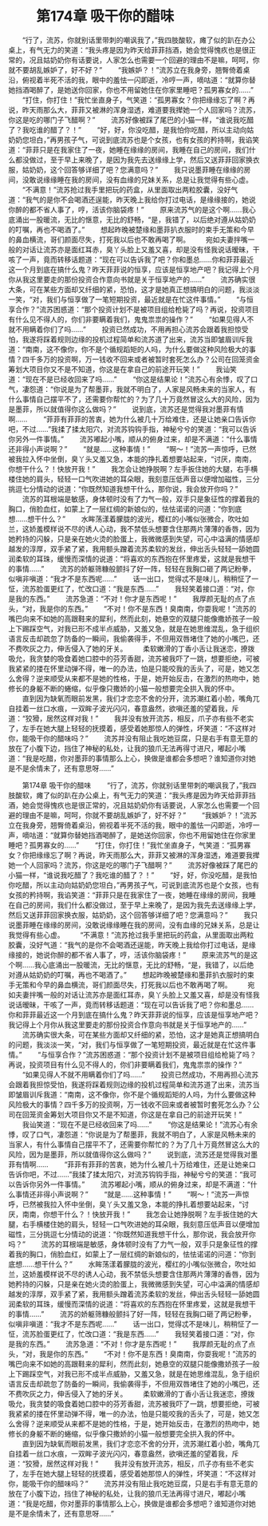 # 　　第174章 吸干你的醋味
　　“行了，流苏，你就别话里带刺的嘲讽我了，”我四肢酸软，瘫了似的趴在办公桌上，有气无力的笑道：“我头疼是因为昨天给菲菲挡酒，她会觉得愧疚也是很正常的，况且姑奶奶你有话要说，人家怎么也需要一个回避的理由不是嘛，呵呵，你就不要胡乱嫉妒了，好不好？”
　　“我嫉妒？！”流苏立在我身旁，翘臀倚着桌沿，俯视着半死不活的我，眼中的羞怯一闪即逝，冷哼一声，嘀咕道：“就算你替她挡酒喝醉了，是她送你回家，你也不用留她住在你家里睡吧？孤男寡女的……”
　　“打住，你打住！”我忙坐直身子，气笑道：“孤男寡女？你把缘缘忘了啊？再说，昨天雨那么大，菲菲又被淋的浑身湿透，难道要我撵她一个人回家吗？流苏，你这是吃的哪门子飞醋啊？”
　　流苏好像被踩了尾巴的小猫一样，“谁说我吃醋了？我吃谁的醋了？！”
　　“好，好，你没吃醋，是我怕你吃醋，所以主动向姑奶奶您坦白，”再男孩子气，可说到底流苏也是个女孩，也有女孩的矜持啊，我谄笑道：“菲菲只是在我家住了一夜，她睡在缘缘的房间，我睡在自己的房间，我们什么都没做过，至于早上来晚了，是因为我先去送缘缘上学，然后又送菲菲回家换衣服，姑奶奶，这个回答够详细了吧？您满意吗？”
　　我只说墨菲睡在缘缘的房间，没敢说缘缘睡在我的房间，没有血缘的兄妹关系，总是让我觉得有些心虚。
　　“不满意！”流苏抢过我手里把玩的药盒，从里面取出两粒胶囊，没好气道：“我气的是你不会喝酒还逞能，昨天晚上我给你打过电话，是缘缘接的，她说你醉的都不省人事了，哼，活该你脑袋疼！”
　　原来流苏气的是这个啊……我心底涌出一股暖流，无比的惬意，无比的舒畅，“是，我错了，以后绝对遵从姑奶奶的叮嘱，再也不喝酒了。”
　　想起昨晚被楚缘和墨菲扒衣服时的束手无策和今早的鼻血横流，哥们颜面尽失，打死我以后也不敢再喝了啊。
　　宛如夫妻拌嘴一般的对话让流苏亦是面红耳赤，臭丫头脸上又羞又喜，却是没有怪我说话暧昧，干咳了一声，竟而转移话题道：“现在可以告诉我了吧？你和墨总……你和菲菲最近这一个月到底在搞什么鬼？昨天菲菲说的恒享，应该是恒享地产吧？我记得上个月你从我这里要走的那份投资合作意向书就是关于恒享地产的……”
　　流苏确实很大条，可在某些方面却又纤细的紧，恐怕，这才是她真正想搞明白的问题，我淡淡一笑，“对，我们与恒享做了一笔短期投资，最近就是在忙这件事情。”
　　“与恒享合作？”流苏困惑道：“那个投资计划不是被项目组给枪毙了吗？再说，投资项目有什么见不得人的，你们非要瞒着我们，鬼鬼祟祟的操作？”
　　“如果见得人不就不用瞒着你们了吗……”
　　投资已然成功，不用再担心流苏会跟着我担惊受怕，我遂将踩着规则边缘的投机过程简单和流苏道了出来，流苏当即皱眉训斥我道：“南南，这不像你，你不是个循规蹈矩的人吗，为什么要做这种风险极大的事情？四千多万的投资啊，万一钱收不回来或者被暂时套死怎么办？公司在回笼资金筹划大项目你又不是不知道，你这是在拿自己的前途开玩笑！”
　　我讪笑道：“现在不是已经收回来了吗……”
　　“你这是结果论！”流苏心有余悸，叹了口气，凄怨道：“你说是为了帮墨菲，我就不明白了，人家是风畅未来的当家人，有什么事情自己摆平不了，还需要你帮忙的？为了几十万竟然冒这么大的风险，因为是墨菲，所以就值得你这么做吗？”
　　说到底，流苏还是觉得我对墨菲有情啊……
　　“菲菲有菲菲的苦衷，她为什么被几十万给难住，还是让她亲口告诉你吧，不过……”我揉了揉太阳穴，对流苏钩钩手指，神秘兮兮的笑道：“我可以告诉你另外一件事情。”
　　流苏嘟起小嘴，顺从的俯身过来，却是不满道：“什么事情还非得小声说啊？”
　　“就是……这种事情！”
　　“啊～！”流苏一声惊呼，已然被我拉入怀中坐倒，臭丫头又羞又急，本能的挣扎着想要站起来，“讨厌，南南，你想干什么？！快放开我！”
　　我怎会让她挣脱啊？左手扳住她的大腿，右手横楼住她的肩头，轻轻一口气吹进她的耳朵眼，我刻意压低声音以便增加磁性，三分挑逗七分情动的说道：“你既然知道我想干什么，那你说，我会放开你吗？”
　　流苏的耳根端是敏感，身体顿时没有了力气一般，双手只是象征性的撑着我的胸口，俏脸血红，如蒙上了一层红绸的新娘似的，怯怯诺诺的问道：“你到底想……想干什么？”
　　水眸荡漾着朦胧的波光，樱红的小嘴似张微合，吹吐如兰，这娇羞模样说不尽的诱人心动，我不禁低头想要含住那两片薄薄的香唇，因为她矜持的闪躲，只是亲在她火烫的脸蛋上，我微微感到失望，可心中溢满的情感却越发的淳厚，双手紧了紧，我用额头蹭着流苏柔软的发丝，伸出舌头轻轻一舔她圆润柔软的耳珠，缓慢而深情的说道：“将喜欢的东西抱在怀里疼爱，这就是我想干的事情……”
　　流苏的娇躯筛糠般颤抖了好一阵，轻轻在我胸口砸了两记粉拳，似嗔非嗔道：“我才不是东西呢……”
　　话一出口，觉得忒不是味儿，稍稍怔了一怔，流苏脸蛋更红了，忙改口道：“我是东西……”
　　我轻笑着接口道：“对，你是我的东西。”
　　流苏急道：“不对！你才是东西呢！”
　　我厚颜无耻的点了点头，“对，我是你的东西。”
　　“不对！你不是东西！臭南南，你耍我呢！”流苏的嘴巴向来不如她的高跟鞋来的犀利，然而此刻，她悬空的双腿只能像撒娇孩子一般上下踢踩空气，对我已形不成半点威胁，又羞又急，就是在她思维混乱，急于组织语言反击却疏忽了防备的一瞬间，我偷袭得手，不但用双唇堵住了她的小嘴巴，还不费吹灰之力，伸舌侵入了她的牙关。
　　柔软嫩滑的丁香小舌让我迷恋，撩拨吸允，我贪婪的吸食着她口腔中的芬芳香甜，流苏被我吓了一跳，想要拒绝，可被我紧紧的搂在怀里动弹不得，唯一的办法，怕是只能咬我的舌头了，可是，她又怎么舍得？逆来顺受从来都不是她的性格，于是，她开始反击，在激烈的热吻中，她修长的身躯不断的蜷缩，似乎像只撒娇的小猫一般想要完全拱入我的怀中。
　　直到因为缺氧而眼前发黑，我们才恋恋不舍的分开，流苏潮红着小脸，嘴角兀自挂着一丝口水痕，一双眸子波光闪闪，春意盎然，欲嗔还羞的望着我，斥道：“狡猾，居然这样对我！”
　　我并没有放开流苏，相反，爪子亦有些不老实了，左手在她大腿上轻轻的抚摸着，感受着她那惊人的弹性，坏笑道：“不这样对你，能吸干你的醋味吗？”
　　流苏并没有阻止我吃她豆腐，只是右手有意无意的放在了小腹下边，挡住了神秘的私处，让我的狼爪无法再得寸进尺，嘟起小嘴道：“我是吃醋，你对墨菲的事情那么上心，换做是谁都会多想吧？谁知道你对她是不是余情未了，还有意思呀……”

　　第174章 吸干你的醋味
　　“行了，流苏，你就别话里带刺的嘲讽我了，”我四肢酸软，瘫了似的趴在办公桌上，有气无力的笑道：“我头疼是因为昨天给菲菲挡酒，她会觉得愧疚也是很正常的，况且姑奶奶你有话要说，人家怎么也需要一个回避的理由不是嘛，呵呵，你就不要胡乱嫉妒了，好不好？”
　　“我嫉妒？！”流苏立在我身旁，翘臀倚着桌沿，俯视着半死不活的我，眼中的羞怯一闪即逝，冷哼一声，嘀咕道：“就算你替她挡酒喝醉了，是她送你回家，你也不用留她住在你家里睡吧？孤男寡女的……”
　　“打住，你打住！”我忙坐直身子，气笑道：“孤男寡女？你把缘缘忘了啊？再说，昨天雨那么大，菲菲又被淋的浑身湿透，难道要我撵她一个人回家吗？流苏，你这是吃的哪门子飞醋啊？”
　　流苏好像被踩了尾巴的小猫一样，“谁说我吃醋了？我吃谁的醋了？！”
　　“好，好，你没吃醋，是我怕你吃醋，所以主动向姑奶奶您坦白，”再男孩子气，可说到底流苏也是个女孩，也有女孩的矜持啊，我谄笑道：“菲菲只是在我家住了一夜，她睡在缘缘的房间，我睡在自己的房间，我们什么都没做过，至于早上来晚了，是因为我先去送缘缘上学，然后又送菲菲回家换衣服，姑奶奶，这个回答够详细了吧？您满意吗？”
　　我只说墨菲睡在缘缘的房间，没敢说缘缘睡在我的房间，没有血缘的兄妹关系，总是让我觉得有些心虚。
　　“不满意！”流苏抢过我手里把玩的药盒，从里面取出两粒胶囊，没好气道：“我气的是你不会喝酒还逞能，昨天晚上我给你打过电话，是缘缘接的，她说你醉的都不省人事了，哼，活该你脑袋疼！”
　　原来流苏气的是这个啊……我心底涌出一股暖流，无比的惬意，无比的舒畅，“是，我错了，以后绝对遵从姑奶奶的叮嘱，再也不喝酒了。”
　　想起昨晚被楚缘和墨菲扒衣服时的束手无策和今早的鼻血横流，哥们颜面尽失，打死我以后也不敢再喝了啊。
　　宛如夫妻拌嘴一般的对话让流苏亦是面红耳赤，臭丫头脸上又羞又喜，却是没有怪我说话暧昧，干咳了一声，竟而转移话题道：“现在可以告诉我了吧？你和墨总……你和菲菲最近这一个月到底在搞什么鬼？昨天菲菲说的恒享，应该是恒享地产吧？我记得上个月你从我这里要走的那份投资合作意向书就是关于恒享地产的……”
　　流苏确实很大条，可在某些方面却又纤细的紧，恐怕，这才是她真正想搞明白的问题，我淡淡一笑，“对，我们与恒享做了一笔短期投资，最近就是在忙这件事情。”
　　“与恒享合作？”流苏困惑道：“那个投资计划不是被项目组给枪毙了吗？再说，投资项目有什么见不得人的，你们非要瞒着我们，鬼鬼祟祟的操作？”
　　“如果见得人不就不用瞒着你们了吗……”
　　投资已然成功，不用再担心流苏会跟着我担惊受怕，我遂将踩着规则边缘的投机过程简单和流苏道了出来，流苏当即皱眉训斥我道：“南南，这不像你，你不是个循规蹈矩的人吗，为什么要做这种风险极大的事情？四千多万的投资啊，万一钱收不回来或者被暂时套死怎么办？公司在回笼资金筹划大项目你又不是不知道，你这是在拿自己的前途开玩笑！”
　　我讪笑道：“现在不是已经收回来了吗……”
　　“你这是结果论！”流苏心有余悸，叹了口气，凄怨道：“你说是为了帮墨菲，我就不明白了，人家是风畅未来的当家人，有什么事情自己摆平不了，还需要你帮忙的？为了几十万竟然冒这么大的风险，因为是墨菲，所以就值得你这么做吗？”
　　说到底，流苏还是觉得我对墨菲有情啊……
　　“菲菲有菲菲的苦衷，她为什么被几十万给难住，还是让她亲口告诉你吧，不过……”我揉了揉太阳穴，对流苏钩钩手指，神秘兮兮的笑道：“我可以告诉你另外一件事情。”
　　流苏嘟起小嘴，顺从的俯身过来，却是不满道：“什么事情还非得小声说啊？”
　　“就是……这种事情！”
　　“啊～！”流苏一声惊呼，已然被我拉入怀中坐倒，臭丫头又羞又急，本能的挣扎着想要站起来，“讨厌，南南，你想干什么？！快放开我！”
　　我怎会让她挣脱啊？左手扳住她的大腿，右手横楼住她的肩头，轻轻一口气吹进她的耳朵眼，我刻意压低声音以便增加磁性，三分挑逗七分情动的说道：“你既然知道我想干什么，那你说，我会放开你吗？”
　　流苏的耳根端是敏感，身体顿时没有了力气一般，双手只是象征性的撑着我的胸口，俏脸血红，如蒙上了一层红绸的新娘似的，怯怯诺诺的问道：“你到底想……想干什么？”
　　水眸荡漾着朦胧的波光，樱红的小嘴似张微合，吹吐如兰，这娇羞模样说不尽的诱人心动，我不禁低头想要含住那两片薄薄的香唇，因为她矜持的闪躲，只是亲在她火烫的脸蛋上，我微微感到失望，可心中溢满的情感却越发的淳厚，双手紧了紧，我用额头蹭着流苏柔软的发丝，伸出舌头轻轻一舔她圆润柔软的耳珠，缓慢而深情的说道：“将喜欢的东西抱在怀里疼爱，这就是我想干的事情……”
　　流苏的娇躯筛糠般颤抖了好一阵，轻轻在我胸口砸了两记粉拳，似嗔非嗔道：“我才不是东西呢……”
　　话一出口，觉得忒不是味儿，稍稍怔了一怔，流苏脸蛋更红了，忙改口道：“我是东西……”
　　我轻笑着接口道：“对，你是我的东西。”
　　流苏急道：“不对！你才是东西呢！”
　　我厚颜无耻的点了点头，“对，我是你的东西。”
　　“不对！你不是东西！臭南南，你耍我呢！”流苏的嘴巴向来不如她的高跟鞋来的犀利，然而此刻，她悬空的双腿只能像撒娇孩子一般上下踢踩空气，对我已形不成半点威胁，又羞又急，就是在她思维混乱，急于组织语言反击却疏忽了防备的一瞬间，我偷袭得手，不但用双唇堵住了她的小嘴巴，还不费吹灰之力，伸舌侵入了她的牙关。
　　柔软嫩滑的丁香小舌让我迷恋，撩拨吸允，我贪婪的吸食着她口腔中的芬芳香甜，流苏被我吓了一跳，想要拒绝，可被我紧紧的搂在怀里动弹不得，唯一的办法，怕是只能咬我的舌头了，可是，她又怎么舍得？逆来顺受从来都不是她的性格，于是，她开始反击，在激烈的热吻中，她修长的身躯不断的蜷缩，似乎像只撒娇的小猫一般想要完全拱入我的怀中。
　　直到因为缺氧而眼前发黑，我们才恋恋不舍的分开，流苏潮红着小脸，嘴角兀自挂着一丝口水痕，一双眸子波光闪闪，春意盎然，欲嗔还羞的望着我，斥道：“狡猾，居然这样对我！”
　　我并没有放开流苏，相反，爪子亦有些不老实了，左手在她大腿上轻轻的抚摸着，感受着她那惊人的弹性，坏笑道：“不这样对你，能吸干你的醋味吗？”
　　流苏并没有阻止我吃她豆腐，只是右手有意无意的放在了小腹下边，挡住了神秘的私处，让我的狼爪无法再得寸进尺，嘟起小嘴道：“我是吃醋，你对墨菲的事情那么上心，换做是谁都会多想吧？谁知道你对她是不是余情未了，还有意思呀……”
